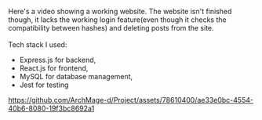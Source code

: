 Here's a video showing a working website.
The website isn't finished though, it lacks the working login feature(even though it checks the compatibility between hashes) and deleting posts from the site. <br><br>
Tech stack I used:
- Express.js for backend,
- React.js for frontend,
- MySQL for database management,
- Jest for testing

https://github.com/ArchMage-d/Project/assets/78610400/ae33e0bc-4554-40b6-8080-19f3bc8692a1

